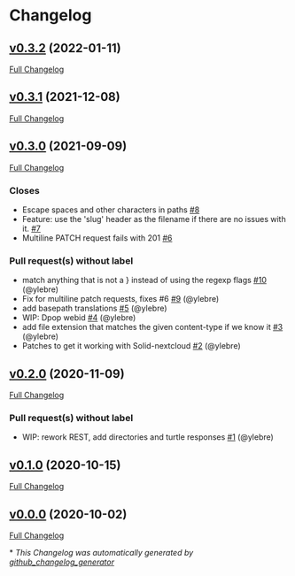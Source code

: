# Changelog

## [v0.3.2](https://github.com/pdsinterop/php-solid-crud/tree/v0.3.2) (2022-01-11)

[Full Changelog](https://github.com/pdsinterop/php-solid-crud/compare/v0.3.1...v0.3.2)

## [v0.3.1](https://github.com/pdsinterop/php-solid-crud/tree/v0.3.1) (2021-12-08)

[Full Changelog](https://github.com/pdsinterop/php-solid-crud/compare/v0.3.0...v0.3.1)

## [v0.3.0](https://github.com/pdsinterop/php-solid-crud/tree/v0.3.0) (2021-09-09)

[Full Changelog](https://github.com/pdsinterop/php-solid-crud/compare/v0.2.0...v0.3.0)

### Closes

- Escape spaces and other characters in paths [\#8](https://github.com/pdsinterop/php-solid-crud/issues/8)
- Feature: use the 'slug' header as the filename if there are no issues with it. [\#7](https://github.com/pdsinterop/php-solid-crud/issues/7)
- Multiline PATCH request fails with 201 [\#6](https://github.com/pdsinterop/php-solid-crud/issues/6)

### Pull request(s) without label

- match anything that is not a } instead of using the regexp flags [\#10](https://github.com/pdsinterop/php-solid-crud/pull/10) (@ylebre)
- Fix for multiline patch requests, fixes \#6 [\#9](https://github.com/pdsinterop/php-solid-crud/pull/9) (@ylebre)
- add basepath translations [\#5](https://github.com/pdsinterop/php-solid-crud/pull/5) (@ylebre)
- WIP: Dpop webid [\#4](https://github.com/pdsinterop/php-solid-crud/pull/4) (@ylebre)
- add file extension that matches the given content-type if we know it [\#3](https://github.com/pdsinterop/php-solid-crud/pull/3) (@ylebre)
- Patches to get it working with Solid-nextcloud [\#2](https://github.com/pdsinterop/php-solid-crud/pull/2) (@ylebre)

## [v0.2.0](https://github.com/pdsinterop/php-solid-crud/tree/v0.2.0) (2020-11-09)

[Full Changelog](https://github.com/pdsinterop/php-solid-crud/compare/v0.1.0...v0.2.0)

### Pull request(s) without label

- WIP: rework REST, add directories and turtle responses [\#1](https://github.com/pdsinterop/php-solid-crud/pull/1) (@ylebre)

## [v0.1.0](https://github.com/pdsinterop/php-solid-crud/tree/v0.1.0) (2020-10-15)

[Full Changelog](https://github.com/pdsinterop/php-solid-crud/compare/v0.0.0...v0.1.0)

## [v0.0.0](https://github.com/pdsinterop/php-solid-crud/tree/v0.0.0) (2020-10-02)

[Full Changelog](https://github.com/pdsinterop/php-solid-crud/compare/47466e6e54e6a537afcde8785df0c1bd1f357a4b...v0.0.0)



\* *This Changelog was automatically generated by [github_changelog_generator](https://github.com/github-changelog-generator/github-changelog-generator)*
